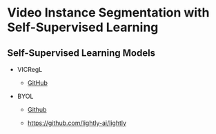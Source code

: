 # Video Instance Segmentation with Self-Supervised Learning

## Self-Supervised Learning Models

- VICRegL

  - [GitHub](https://github.com/facebookresearch/vicregl)

- BYOL

  - [Github](https://github.com/lucidrains/pixel-level-contrastive-learning)
  
  - https://github.com/lightly-ai/lightly
